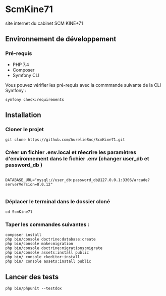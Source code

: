 # ScmKine71
site internet du cabinet SCM KINE+71

## Environnement de développement

### Pré-requis

* PHP 7.4
* Composer
* Symfony CLI

Vous pouvez vérifier les pré-requis avec la commmande suivante de la CLI Symfony :
```
symfony check:requirements
```

## Installation

### Cloner le projet
```
git clone https://github.com/AurelieBnc/ScmKine71.git
```
### Créer un fichier .env.local et réecrire les paramètres d'environnement dans le fichier .env (changer user_db et password_db )

```

DATABASE_URL="mysql://user_db:password_db@127.0.0.1:3306/arcade?serverVersion=8.0.12"


```
### Déplacer le terminal dans le dossier cloné
```
cd ScmKine71
```
### Taper les commandes suivantes :
```
composer install
php bin/console doctrine:database:create
php bin/console make:migration
php bin/console doctrine:migrations:migrate
php bin/console assets:install public
php bin/ console ckeditor:install
php bin/ console assets:install public

```
## Lancer des tests
```
php bin/phpunit --testdox
```
